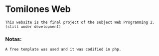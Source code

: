 # Tomilones Web
```
This website is the final project of the subject Web Programming 2. (still under development)
```
### Notas:
```
A free template was used and it was codified in php.
```